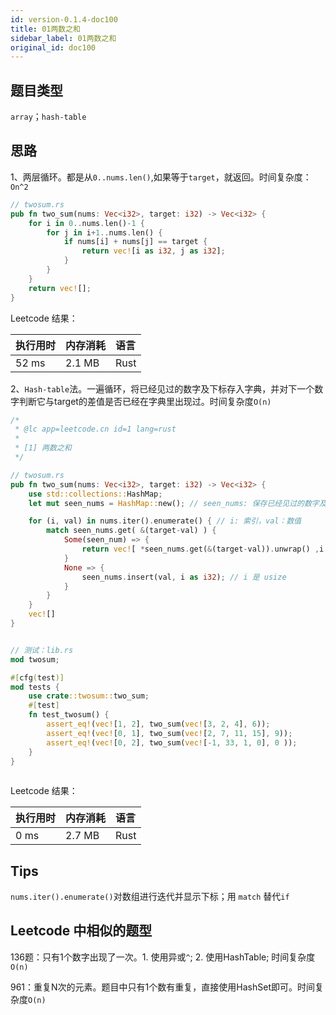```yaml
---
id: version-0.1.4-doc100
title: 01两数之和
sidebar_label: 01两数之和
original_id: doc100
---
```



## 题目类型

`array`；`hash-table`

## 思路

1、两层循环。都是从`0..nums.len()`,如果等于`target`，就返回。时间复杂度：`On^2`

```rust
// twosum.rs 
pub fn two_sum(nums: Vec<i32>, target: i32) -> Vec<i32> {
    for i in 0..nums.len()-1 {
        for j in i+1..nums.len() {
            if nums[i] + nums[j] == target {
                return vec![i as i32, j as i32];
            }
        }
    }
    return vec![];
}

```

Leetcode 结果：

| 执行用时 | 内存消耗 | 语言 |
| :------- | :------- | :--- |
| 52 ms    | 2.1 MB   | Rust |

2、`Hash-table`法。一遍循环，将已经见过的数字及下标存入字典，并对下一个数字判断它与target的差值是否已经在字典里出现过。时间复杂度`O(n)`

```rust
/*
 * @lc app=leetcode.cn id=1 lang=rust
 *
 * [1] 两数之和
 */

// twosum.rs 
pub fn two_sum(nums: Vec<i32>, target: i32) -> Vec<i32> {
    use std::collections::HashMap;
    let mut seen_nums = HashMap::new(); // seen_nums: 保存已经见过的数字及对应索引

    for (i, val) in nums.iter().enumerate() { // i: 索引，val：数值
        match seen_nums.get( &(target-val) ) {
            Some(seen_num) => {
                return vec![ *seen_nums.get(&(target-val)).unwrap() ,i as i32]; // get 返回Option(&V); i为usize
            }
            None => {
                seen_nums.insert(val, i as i32); // i 是 usize
            }
        }
    }
    vec![]
}


// 测试：lib.rs
mod twosum;

#[cfg(test)]
mod tests {
    use crate::twosum::two_sum;
    #[test]
    fn test_twosum() {
        assert_eq!(vec![1, 2], two_sum(vec![3, 2, 4], 6));
        assert_eq!(vec![0, 1], two_sum(vec![2, 7, 11, 15], 9));
        assert_eq!(vec![0, 2], two_sum(vec![-1, 33, 1, 0], 0 ));
    }
}
 
```

Leetcode 结果：

| 执行用时 | 内存消耗 | 语言 |
| :------- | :------- | :--- |
| 0 ms     | 2.7 MB   | Rust |

## Tips

`nums.iter().enumerate()`对数组进行迭代并显示下标；用 `match` 替代`if`

## Leetcode 中相似的题型

136题：只有1个数字出现了一次。1. 使用异或`^`; 2. 使用HashTable; 时间复杂度`O(n)`

961：重复N次的元素。题目中只有1个数有重复，直接使用HashSet即可。时间复杂度`O(n)`

